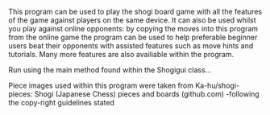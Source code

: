 This program can be used to play the shogi board game with all the features of the game against players on the same device. It can also be used whilst you play against online opponents: by copying the moves into this program from the online game the program can be used to help preferable beginner users beat their opponents with assisted features such as move hints and tutorials.
Many more features are also availiable within the program.

Run using the main method found within the Shogigui class...

Piece images used within this program were taken from Ka-hu/shogi-pieces: Shogi (Japanese Chess) pieces and boards (github.com) 
-following the copy-right guidelines stated
